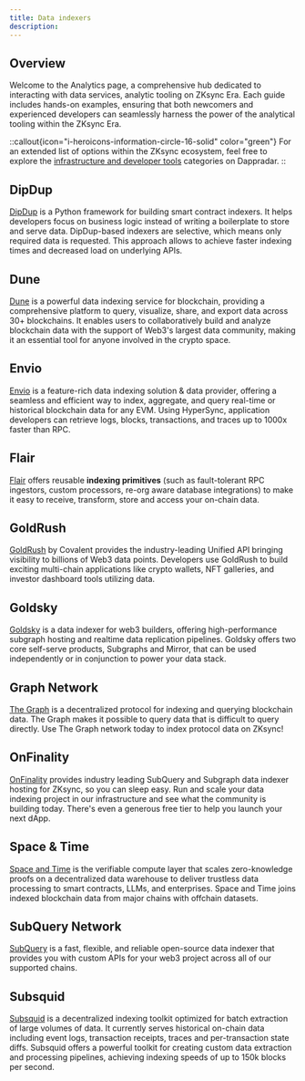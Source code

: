 ```yaml
---
title: Data indexers
description:
---
```


## Overview

Welcome to the Analytics page, a comprehensive hub dedicated to interacting with data services,
analytic tooling on ZKsync Era. Each guide includes hands-on examples, ensuring that both
newcomers and experienced developers can seamlessly harness the power of the analytical tooling within the ZKsync Era.

::callout{icon="i-heroicons-information-circle-16-solid" color="green"}
For an extended list of options within the ZKsync ecosystem, feel free to explore the
[infrastructure and developer tools](https://zksync.dappradar.com/ecosystem?page=1&category=non_dapps_infrastructure%2Cnon_dapps_developer_tools)
categories on Dappradar.
::

## DipDup

[DipDup](https://dipdup.io/) is a Python framework for building smart contract indexers. It
helps developers focus on business logic instead of writing a boilerplate to store and serve
data. DipDup-based indexers are selective, which means only required data is requested. This
approach allows to achieve faster indexing times and decreased load on underlying APIs.

## Dune

[Dune](https://dune.com/home) is a powerful data indexing service for blockchain,
providing a comprehensive platform to query, visualize, share, and export data across 30+ blockchains.
It enables users to collaboratively build and analyze blockchain data with the support of Web3's largest data community,
making it an essential tool for anyone involved in the crypto space.

## Envio

[Envio](https://envio.dev/) is a feature-rich data indexing solution &
data provider, offering a seamless and efficient way to index, aggregate, and query real-time or historical blockchain data for any EVM.
Using HyperSync, application developers can retrieve logs, blocks, transactions, and traces up to 1000x faster than RPC.

## Flair

[Flair](https://docs.flair.dev/) offers reusable **indexing primitives** (such as
fault-tolerant RPC ingestors, custom processors, re-org aware database integrations)
to make it easy to receive, transform, store and access your on-chain data.

## GoldRush

[GoldRush](https://goldrush.dev/chains/zksync-era/)  by Covalent provides the industry-leading
Unified API bringing visibility to billions of Web3 data points. Developers use GoldRush to
build exciting multi-chain applications like crypto wallets, NFT galleries, and investor dashboard tools utilizing data.

## Goldsky

[Goldsky](https://goldsky.com/) is a data indexer for web3 builders,
offering high-performance subgraph hosting and realtime data replication pipelines.
Goldsky offers two core self-serve products, Subgraphs and Mirror,
that can be used independently or in conjunction to power your data stack.

## Graph Network

[The Graph](https://thegraph.com/) is a decentralized protocol for indexing and querying
blockchain data. The Graph makes it possible to query data that is difficult to query directly.
Use The Graph network today to index protocol data on ZKsync!

## OnFinality
[OnFinality](https://indexing.onfinality.io) provides industry leading SubQuery and Subgraph data indexer hosting for ZKsync,
so you can sleep easy. Run and scale your data indexing project in our infrastructure and see what the community is building
today. There's even a generous free tier to help you launch your next dApp.

## Space & Time

[Space and Time](https://www.spaceandtime.io/) is the verifiable compute layer that scales
zero-knowledge proofs on a decentralized data warehouse to deliver trustless data processing to
smart contracts, LLMs, and enterprises. Space and Time joins indexed blockchain data from major chains with offchain datasets.

## SubQuery Network

[SubQuery](https://subquery.network/) is a fast, flexible, and reliable open-source data
indexer that provides you with custom APIs for your web3 project across all of our supported
chains.

## Subsquid

[Subsquid](https://subsquid.io/) is a decentralized indexing toolkit optimized for batch
extraction of large volumes of data. It currently serves historical on-chain data including
event logs, transaction receipts, traces and per-transaction state diffs. Subsquid offers a
powerful toolkit for creating custom data extraction and  processing pipelines, achieving
indexing speeds of up to 150k blocks per second.
